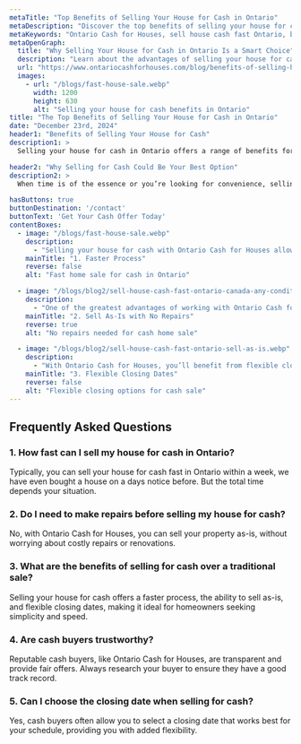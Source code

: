 ```yaml
---
metaTitle: "Top Benefits of Selling Your House for Cash in Ontario"
metaDescription: "Discover the top benefits of selling your house for cash in Ontario, including a faster process, no repairs, and flexible closing dates."
metaKeywords: "Ontario Cash for Houses, sell house cash fast Ontario, benefits cash home sale Ontario, cash home buyers Ontario, bene"
metaOpenGraph:
  title: "Why Selling Your House for Cash in Ontario Is a Smart Choice"
  description: "Learn about the advantages of selling your house for cash in Ontario, from a quick sale to skipping repairs and flexible closing terms."
  url: "https://www.ontariocashforhouses.com/blog/benefits-of-selling-house-for-cash-fast-ontario"
  images:
    - url: "/blogs/fast-house-sale.webp"
      width: 1200
      height: 630
      alt: "Selling your house for cash benefits in Ontario"
title: "The Top Benefits of Selling Your House for Cash in Ontario"
date: "December 23rd, 2024"
header1: "Benefits of Selling Your House for Cash"
description1: >
  Selling your house for cash in Ontario offers a range of benefits for homeowners who want a faster, simpler, and more flexible process. Whether you're looking to sell quickly due to financial reasons or want to avoid the hassle of traditional home sales, this method can provide significant advantages. In this article, we'll explore the top reasons why selling for cash is a great option and how it can help you move forward confidently.

header2: "Why Selling for Cash Could Be Your Best Option"
description2: >
  When time is of the essence or you’re looking for convenience, selling your house for cash fast in Ontario might be the perfect solution. This approach eliminates many of the complications of traditional real estate transactions, offering speed, simplicity, and peace of mind.

hasButtons: true
buttonDestination: '/contact'
buttonText: 'Get Your Cash Offer Today'
contentBoxes:
  - image: "/blogs/fast-house-sale.webp"
    description: 
      - "Selling your house for cash with Ontario Cash for Houses allows for a significantly faster transaction compared to traditional sales methods, which can take months. Cash buyers can often close in as little as a week, making it an ideal choice if you need to sell your house cash fast in Ontario. This speed is especially beneficial if you’re facing financial challenges, dealing with a foreclosure, or relocating for work. By choosing a cash sale, you can move forward without the stress of prolonged waiting periods or the uncertainties that come with traditional buyers."
    mainTitle: "1. Faster Process"
    reverse: false
    alt: "Fast home sale for cash in Ontario"

  - image: "/blogs/blog2/sell-house-cash-fast-ontario-canada-any-condition.webp"
    description: 
      - "One of the greatest advantages of working with Ontario Cash for Houses is the ability to sell your home as-is, without spending time or money on costly repairs. Traditional home sales often require upgrades or renovations to attract buyers, but cash buyers are willing to purchase properties in any condition. Whether your house needs major repairs or is simply outdated, you can sell house cash fast Ontario without the added hassle. This not only saves you money but also eliminates the stress of preparing your home for the market."
    mainTitle: "2. Sell As-Is with No Repairs"
    reverse: true
    alt: "No repairs needed for cash home sale"

  - image: "/blogs/blog2/sell-house-cash-fast-ontario-sell-as-is.webp"
    description: 
      - "With Ontario Cash for Houses, you’ll benefit from flexible closing terms tailored to your unique needs. Whether you need to close quickly to access funds or prefer to delay the sale until a later date, selling your house for cash provides unmatched convenience. This flexibility is especially helpful for homeowners juggling multiple commitments, such as coordinating a move or resolving financial issues. If you’re looking to sell house cash fast Ontario while maintaining control over the timeline, a cash sale is the perfect solution."
    mainTitle: "3. Flexible Closing Dates"
    reverse: false
    alt: "Flexible closing options for cash sale"
---
```


## **Frequently Asked Questions**

### **1. How fast can I sell my house for cash in Ontario?**
Typically, you can sell your house for cash fast in Ontario within a week,
we have even bought a house on a days
notice before. But the total time depends your situation.

### **2. Do I need to make repairs before selling my house for cash?**
No, with Ontario Cash for Houses, you can sell your property as-is, without worrying about costly repairs or renovations.

### **3. What are the benefits of selling for cash over a traditional sale?**
Selling your house for cash offers a faster process, the ability to sell as-is, and flexible closing dates, making it ideal for homeowners seeking simplicity and speed.

### **4. Are cash buyers trustworthy?**
Reputable cash buyers, like Ontario Cash for Houses, are transparent and provide fair offers. Always research your buyer to ensure they have a good track record.

### **5. Can I choose the closing date when selling for cash?**
Yes, cash buyers often allow you to select a closing date that works best for your schedule, providing you with added flexibility.
